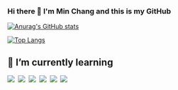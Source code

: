 ### Hi there 👋 I'm Min Chang and this is my GitHub

[![Anurag's GitHub stats](https://github-readme-stats.vercel.app/api?username=M-H-Chang&show_icons=true&theme=nord)](https://github.com/M-H-Chang/)

[![Top Langs](https://github-readme-stats.vercel.app/api/top-langs/?username=M-H-Chang&layout=compact&theme=nord)](https://github.com/M-H-Chang/)

## 🌱 I’m currently learning
<p>
<img src="https://img.shields.io/badge/html5%20-%23e34f26.svg?&style=for-the-badge&logo=html5&logoColor=white" />&nbsp;&nbsp;<img src="https://img.shields.io/badge/CSS3-1572B6?&style=for-the-badge&logo=css3&logoColor=white" />&nbsp;&nbsp;<img src="https://img.shields.io/badge/JavaScript-F7DF1E?style=for-the-badge&logo=javascript&logoColor=black" />&nbsp;&nbsp;<img src="https://img.shields.io/badge/React-20232A?style=for-the-badge&logo=react&logoColor=61DAFB" />&nbsp;&nbsp;<img src="https://img.shields.io/badge/Bootstrap-563D7C?style=for-the-badge&logo=bootstrap&logoColor=white">&nbsp;&nbsp;<img src="https://img.shields.io/badge/jest%20-%23c21325.svg?&style=for-the-badge&logo=jest&logoColor=white" />&nbsp;&nbsp;
<!-- <img src="https://img.shields.io/badge/go%20-%2300add8.svg?&style=for-the-badge&logo=go&logoColor=white" />&nbsp;&nbsp; -->
<!-- <img src="https://img.shields.io/badge/crystal%20-%23000000.svg?&style=for-the-badge&logo=crystal&logoColor=white" />&nbsp;&nbsp; -->
</p>
<!--
**M-H-Chang/M-H-Chang** is a ✨ _special_ ✨ repository because its `README.md` (this file) appears on your GitHub profile.
Here are some ideas to get you started:
- 🔭 I’m currently working on ...
- 🌱 I’m currently learning ...
- 👯 I’m looking to collaborate on ...
- 🤔 I’m looking for help with ...
- 💬 Ask me about ...
- 📫 How to reach me: ...
- 😄 Pronouns: ...
- ⚡ Fun fact: ...
-->